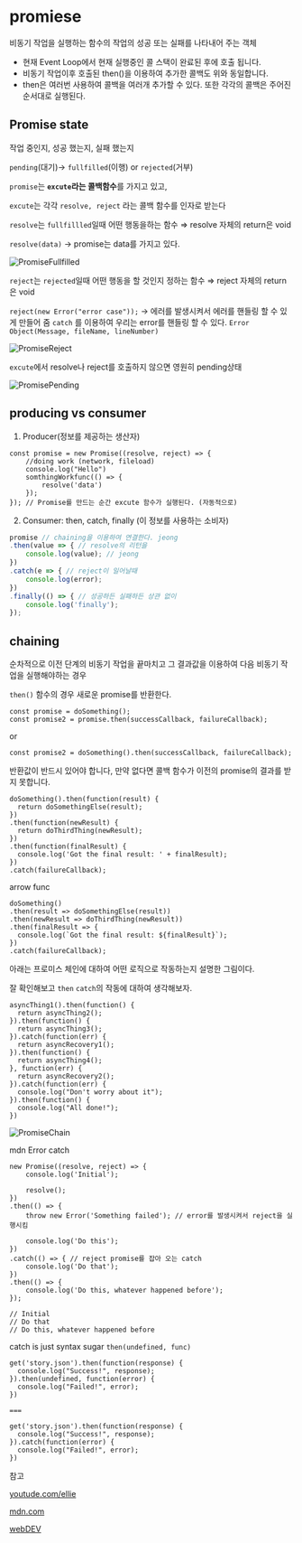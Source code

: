 # promiese

비동기 작업을 실행하는 함수의 작업의 성공 또는 실패를 나타내어 주는 객체

- 현재 Event Loop에서 현재 실행중인 콜 스택이 완료된 후에 호출 됩니다.
- 비동기 작업이후 호출된 then()을 이용하여 추가한 콜백도 위와 동일합니다.
- then은 여러번 사용하여 콜백을 여러개 추가할 수 있다. 또한 각각의 콜백은 주어진 순서대로 실행된다.

## Promise state

작업 중인지, 성공 했는지, 실패 했는지

`pending`(대기)→ `fullfilled`(이행) or `rejected`(거부)

`promise`는 **`excute`라는 콜백함수**를 가지고 있고,

`excute`는 각각 `resolve, reject` 라는 콜백 함수를 인자로 받는다

`resolve`는 `fullfillled`일때 어떤 행동을하는 함수 ⇒ resolve 자체의 return은 void

`resolve(data)` → promise는 data를 가지고 있다.

![PromiseFullfilled](./src/Promise_fullfilled.png)

`reject`는 `rejected`일때 어떤 행동을 할 것인지 정하는 함수 ⇒ reject 자체의 return은 void

`reject(new Error("error case"));` → 에러를 발생시켜서 에러를 핸들링 할 수 있게 만들어 줌 `catch` 를 이용하여 우리는 error를 핸들링 할 수 있다. `Error Object(Message, fileName, lineNumber)`

![PromiseReject](./src/Promise_reject.png)

`excute`에서 resolve나 reject를 호출하지 않으면 영원히 pending상태

![PromisePending](./src/Promisepending.png)

## producing vs consumer

1. Producer(정보를 제공하는 생산자)

```tsx
const promise = new Promise((resolve, reject) => {
	//doing work (network, fileload)
	console.log("Hello")
	somthingWorkfunc(() => {
		resolve('data')
	});
}); // Promise를 만드는 순간 excute 함수가 실행된다. (자동적으로)
```

 2. Consumer: then, catch, finally (이 정보를 사용하는 소비자)

```jsx
promise // chaining을 이용하여 연결한다. jeong
.then(value => { // resolve의 리턴을
	console.log(value); // jeong
})
.catch(e => { // reject이 일어날때
	console.log(error);
})
.finally(() => { // 성공하든 실패하든 상관 없이
	console.log('finally');
});
```

## chaining

순차적으로 이전 단계의 비동기 작업을 끝마치고 그 결과값을 이용하여 다음 비동기 작업을 실행해야하는 경우

`then()` 함수의 경우 새로운 promise를 반환한다.

```tsx
const promise = doSomething();
const promise2 = promise.then(successCallback, failureCallback);
```

or

```tsx
const promise2 = doSomething().then(successCallback, failureCallback);
```

반환값이 반드시 있어야 합니다, 만약 없다면 콜백 함수가 이전의 promise의 결과를 받지 못합니다.

```tsx
doSomething().then(function(result) {
  return doSomethingElse(result);
})
.then(function(newResult) {
  return doThirdThing(newResult);
})
.then(function(finalResult) {
  console.log('Got the final result: ' + finalResult);
})
.catch(failureCallback);
```

arrow func

```tsx
doSomething()
.then(result => doSomethingElse(result))
.then(newResult => doThirdThing(newResult))
.then(finalResult => {
  console.log(`Got the final result: ${finalResult}`);
})
.catch(failureCallback);
```

아래는 프로미스 체인에 대하여 어떤 로직으로 작동하는지 설명한 그림이다.

잘 확인해보고 `then` `catch`의 작동에 대하여 생각해보자.

```tsx
asyncThing1().then(function() {
  return asyncThing2();
}).then(function() {
  return asyncThing3();
}).catch(function(err) {
  return asyncRecovery1();
}).then(function() {
  return asyncThing4();
}, function(err) {
  return asyncRecovery2();
}).catch(function(err) {
  console.log("Don't worry about it");
}).then(function() {
  console.log("All done!");
})
```

![PromiseChain](./src/PromiseChain.png)

mdn Error catch

```tsx
new Promise((resolve, reject) => {
    console.log('Initial');

    resolve();
})
.then(() => {
    throw new Error('Something failed'); // error를 발생시켜서 reject을 실행시킴

    console.log('Do this');
})
.catch(() => { // reject promise를 잡아 오는 catch
    console.log('Do that');
})
.then(() => {
    console.log('Do this, whatever happened before');
});

// Initial
// Do that
// Do this, whatever happened before
```

catch is just syntax sugar `then(undefined, func)`

```tsx
get('story.json').then(function(response) {
  console.log("Success!", response);
}).then(undefined, function(error) {
  console.log("Failed!", error);
})

===

get('story.json').then(function(response) {
  console.log("Success!", response);
}).catch(function(error) {
  console.log("Failed!", error);
})
```


참고

[youtude.com/ellie](https://www.youtube.com/watch?v=JB_yU6Oe2eE&t=1184s)

[mdn.com](https://developer.mozilla.org/ko/docs/Web/JavaScript/Reference/Global_Objects/Promise)

[webDEV](https://web.dev/promises/)